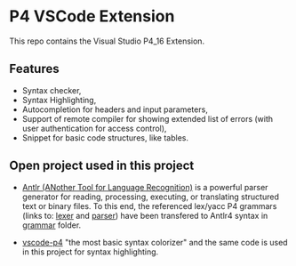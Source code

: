 # P4 VSCode Extension
This repo contains the Visual Studio P4_16 Extension. 

## Features
- Syntax checker,
- Syntax Highlighting,
- Autocompletion for headers and input parameters,
- Support of remote compiler for showing extended list of errors (with user
  authentication for access control),
- Snippet for basic code structures, like tables.

## Open project used in this project
- [Antlr (ANother Tool for Language Recognition)](https://www.antlr.org) is a
  powerful parser generator for reading, processing, executing, or translating
  structured text or binary files. To this end, the referenced lex/yacc P4
  grammars
  (links to:
  [lexer](https://github.com/p4lang/p4c/blob/master/frontends/parsers/p4/p4lexer.ll)
  and
  [parser](https://github.com/p4lang/p4c/blob/master/frontends/parsers/p4/p4parser.ypp))
  have been transfered to Antlr4 syntax in [grammar](grammmar) folder. 

- [vscode-p4](https://bitbucket.org/shouxi/vscode-p4/src/master/) "the most basic
  syntax colorizer" and the same code is used in this project for syntax
  highlighting.